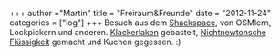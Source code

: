 +++
author ="Martin"
title = "Freiraum&Freunde"
date = "2012-11-24"
categories = ["log"]
+++
Besuch aus dem [Shackspace](http://shackspace.de/), von OSMlern, Lockpickern und anderen. [Klackerlaken](http://meyleankronemann.de/klackerlaken/) gebastelt, [Nichtnewtonsche Flüssigkeit](http://de.wikipedia.org/wiki/Nichtnewtonsches_Fluid) gemacht und Kuchen gegessen. :)
